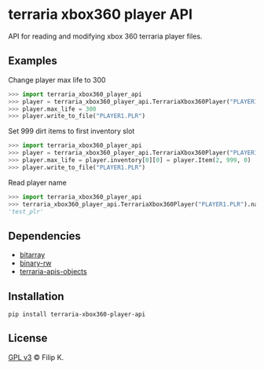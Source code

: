 # terraria xbox360 player API

API for reading and modifying xbox 360 terraria player files.

## Examples

Change player max life to 300
```python
>>> import terraria_xbox360_player_api
>>> player = terraria_xbox360_player_api.TerrariaXbox360Player("PLAYER1.PLR")
>>> player.max_life = 300
>>> player.write_to_file("PLAYER1.PLR")
```

Set 999 dirt items to first inventory slot
```python
>>> import terraria_xbox360_player_api
>>> player = terraria_xbox360_player_api.TerrariaXbox360Player("PLAYER1.PLR")
>>> player.max_life = player.inventory[0][0] = player.Item(2, 999, 0)
>>> player.write_to_file("PLAYER1.PLR")
```

Read player name
```python
>>> import terraria_xbox360_player_api
>>> terraria_xbox360_player_api.TerrariaXbox360Player("PLAYER1.PLR").name
'test_plr'
```

## Dependencies

* [bitarray](https://github.com/ilanschnell/bitarray)
* [binary-rw](https://gitlab.com/fkwilczek/binary-rw)
* [terraria-apis-objects](https://gitlab.com/fkwilczek/terraria-apis-objects)

## Installation
```
pip install terraria-xbox360-player-api
```

## License

[GPL v3](LICENSE) © Filip K.
